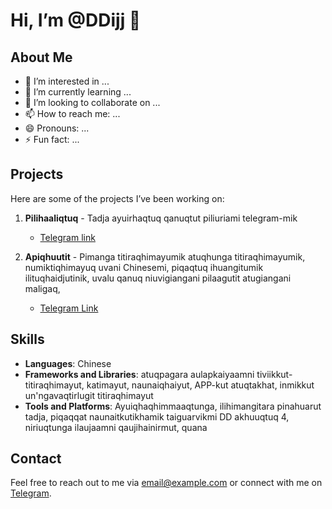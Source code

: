 # Hi, I’m @DDijj 👋

## About Me
- 👀 I’m interested in ...
- 🌱 I’m currently learning ...
- 💞️ I’m looking to collaborate on ...
- 📫 How to reach me: ...
- 😄 Pronouns: ...
- ⚡ Fun fact: ...

## Projects
Here are some of the projects I’ve been working on:

1. **Pilihaaliqtuq** - Tadja ayuirhaqtuq qanuqtut piliuriami telegram-mik
   - [Telegram link](https://T.me/ddojjc13)

2. **Apiqhuutit** - Pimanga titiraqhimayumik atuqhunga titiraqhimayumik, numiktiqhimayuq uvani Chinesemi, piqaqtuq ihuangitumik ilituqhaidjutinik, uvalu qanuq niuvigiangani pilaagutit atugiangani maligaq,
   - [Telegram Link](https://T.me/ddojjc13)

## Skills
- **Languages**: Chinese
- **Frameworks and Libraries**: atuqpagara aulapkaiyaamni tiviikkut-titiraqhimayut, katimayut, naunaiqhaiyut, APP-kut atuqtakhat, inmikkut un'ngavaqtirlugit titiraqhimayut
- **Tools and Platforms**: Ayuiqhaqhimmaaqtunga, ilihimangitara pinahuarut tadja, piqaqqat naunaitkutikhamik taiguarvikmi DD akhuuqtuq 4, niriuqtunga ilaujaamni qaujihainirmut, quana

## Contact
Feel free to reach out to me via [email@example.com](mailto:sky088950403@gmail.com) or connect with me on [Telegram](https://T.me/ddojjc13).

<!--
DDijj/DDijj is a ✨ special ✨ repository because its `README.md` (this file) appears on your GitHub profile.
You can click the Preview link to take a look at your changes.
-->
